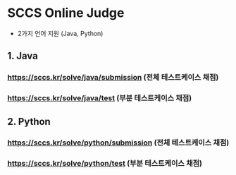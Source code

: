 # SCCS Online Judge
- 2가지 언어 지원 (Java, Python)  

## 1. Java  
### https://sccs.kr/solve/java/submission (전체 테스트케이스 채점)
### https://sccs.kr/solve/java/test  (부분 테스트케이스 채점)  
## 2. Python  
### https://sccs.kr/solve/python/submission (전체 테스트케이스 채점)
### https://sccs.kr/solve/python/test (부분 테스트케이스 채점)  
